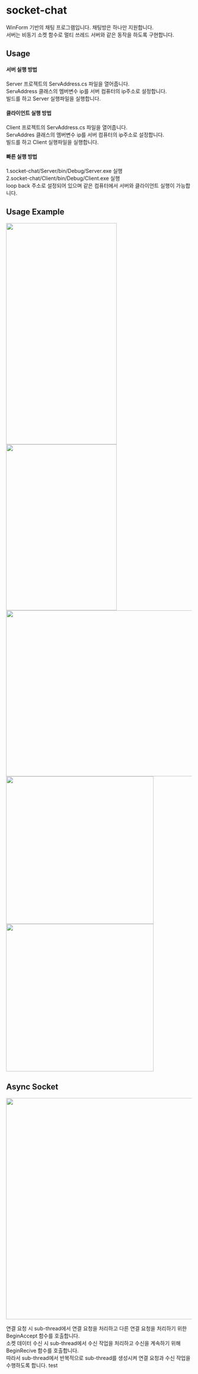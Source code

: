 # socket-chat
WinForm 기반의 채팅 프로그램입니다. 채팅방은 하나만 지원합니다.   
서버는 비동기 소켓 함수로 멀티 쓰레드 서버와 같은 동작을 하도록 구현합니다.

## Usage

#### 서버 실행 방법
Server 프로젝트의 ServAddress.cs 파일을 열어줍니다.   
ServAddress 클래스의 멤버변수 ip를 서버 컴퓨터의 ip주소로 설정합니다.   
빌드를 하고 Server 실행파일을 실행합니다.

#### 클라이언트 실행 방법
Client 프로젝트의 ServAddress.cs 파일을 열어줍니다.   
ServAddres 클래스의 멤버변수 ip를 서버 컴퓨터의 ip주소로 설정합니다.   
빌드를 하고 Client 실행파일을 실행합니다.   

#### 빠른 실행 방법
1.socket-chat/Server/bin/Debug/Server.exe 실행   
2.socket-chat/Client/bin/Debug/Client.exe 실행   
loop back 주소로 설정되어 있으며 같은 컴퓨터에서 서버와 클라이언트 실행이 가능합니다.

## Usage Example
<img width="300" height="600" src="https://user-images.githubusercontent.com/48176143/171321302-00508313-8f10-43be-9268-3e5bd0bd42a5.PNG">
<img width="300" height="450" src="https://user-images.githubusercontent.com/48176143/171321651-11b0ee13-f1fc-4fdb-a932-9a6a748df6e4.png">
<img width="700" height="450" src="https://user-images.githubusercontent.com/48176143/171321779-c471212a-370c-45af-9843-c83708652ba4.png">
<img width="400" height="400" src="https://user-images.githubusercontent.com/48176143/171321997-f3506ddb-084b-4df4-acef-1e9cb2de7f78.png">
<img width="400" height="400" src="https://user-images.githubusercontent.com/48176143/171322161-9f3bf948-6b72-4fd9-aac0-3005e63bc590.PNG">

## Async Socket
<img width="750" height="600" src="https://user-images.githubusercontent.com/48176143/171337748-62623b69-91d3-48da-863d-7cf1a300f3f7.PNG">

연결 요청 시 sub-thread에서 연결 요청을 처리하고 다른 연결 요청을 처리하기 위한 BeginAccept 함수를 호출합니다.   
소켓 데이터 수신 시 sub-thread에서 수신 작업을 처리하고 수신을 계속하기 위해 BeginRecive 함수를 호출합니다.   
따라서 sub-thread에서 반복적으로 sub-thread를 생성시켜 연결 요청과 수신 작업을 수행하도록 합니다.
test
